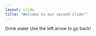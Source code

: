 ```yaml
---
layout: slide
title: "Welcome to our second slide!"
---
```

Drink water
Use the left arrow to go back!
